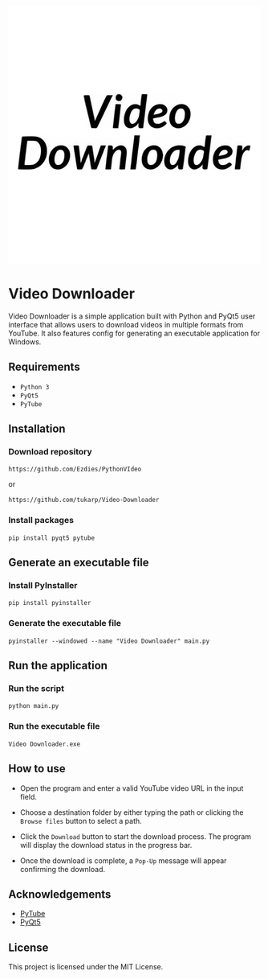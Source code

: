 <img src="Video-Downloader-logo.png" alt="Video Downloader Logo" width="512" height="512">

# Video Downloader

Video Downloader is a simple application built with Python and PyQt5 user interface that allows users to download videos in multiple formats from YouTube. It also features config for generating an executable application for Windows.

## Requirements

- `Python 3`
- `PyQt5`
- `PyTube`

## Installation

### Download repository

```
https://github.com/Ezdies/PythonVIdeo
```

or

```
https://github.com/tukarp/Video-Downloader
```

### Install packages

```
pip install pyqt5 pytube
```

## Generate an executable file

### Install PyInstaller

```
pip install pyinstaller
```

### Generate the executable file

```
pyinstaller --windowed --name "Video Downloader" main.py
```

## Run the application

### Run the script

```
python main.py
```

### Run the executable file

```
Video Downloader.exe
```

## How to use

- Open the program and enter a valid YouTube video URL in the input field.

- Choose a destination folder by either typing the path or clicking the `Browse files` button to select a path.

- Click the `Download` button to start the download process. The program will display the download status in the progress bar.

- Once the download is complete, a `Pop-Up` message will appear confirming the download.

## Acknowledgements

- [PyTube](https://github.com/pytube/pytube)
- [PyQt5](https://pypi.org/project/PyQt5/)

## License

This project is licensed under the MIT License.
